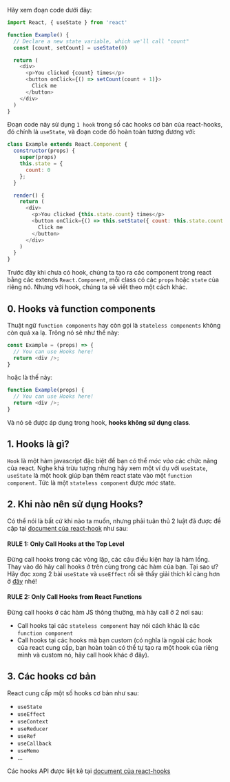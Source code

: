 Hãy xem đoạn code dưới đây:

```javascript
import React, { useState } from 'react'

function Example() {
  // Declare a new state variable, which we'll call "count"
  const [count, setCount] = useState(0)

  return (
    <div>
      <p>You clicked {count} times</p>
      <button onClick={() => setCount(count + 1)}>
        Click me
      </button>
    </div>
  )
}
```

Đoạn code này sử dụng ```1 hook``` trong số các hooks cơ bản của react-hooks, đó chính là ```useState```, và đoạn code đó hoàn toàn tương đương với:

```javascript
class Example extends React.Component {
  constructor(props) {
    super(props)
    this.state = {
      count: 0
    };
  }

  render() {
    return (
      <div>
        <p>You clicked {this.state.count} times</p>
        <button onClick={() => this.setState({ count: this.state.count + 1 })}>
          Click me
        </button>
      </div>
    )
  }
}
```

Trước đây khi chưa có hook, chúng ta tạo ra các component trong react bằng các extends ```React.Component```, mỗi class có các ```props``` hoặc ```state``` của riêng nó. Nhưng với hook, chúng ta sẽ viết theo một cách khác.


<h2>0. Hooks và function components</h2>

Thuật ngữ ```function components``` hay còn gọi là ```stateless components``` không còn quá xa lạ. Trông nó sẽ như thế này:

```javascript
const Example = (props) => {
  // You can use Hooks here!
  return <div />;
}
```
hoặc là thế này:

```javascript
function Example(props) {
  // You can use Hooks here!
  return <div />;
}
```

Và nó sẽ được áp dụng trong hook, <b>hooks không sử dụng class</b>.

<h2>1. Hooks là gì?</h2>

```Hook``` là một hàm javascript đặc biệt để bạn có thể <em>móc vào</em> các chức năng của react. Nghe khá trừu tượng nhưng hãy xem một ví dụ với ```useState```, ```useState``` là một hook giúp bạn thêm react state vào một ```function component```. Tức là một ```stateless component``` được <em>móc</em> state.

<h2>2. Khi nào nên sử dụng Hooks?</h2>

Có thể nói là bất cứ khi nào ta muốn, nhưng phải tuân thủ 2 luật đã được đề cập tại [document của react-hook](https://reactjs.org/docs/hooks-rules.html) như sau:

<h4>RULE 1: Only Call Hooks at the Top Level</h4>

Đừng call hooks trong các vòng lặp, các câu điều kiện hay là hàm lồng. Thay vào đó hãy call hooks ở trên cùng trong các hàm của bạn. Tại sao ư? Hãy đọc xong 2 bài ```useState``` và ```useEffect``` rồi sẽ thấy giải thích kĩ càng hơn ở [đây](./03-rules-of-hooks.md) nhé!

<h4>RULE 2: Only Call Hooks from React Functions</h4>
Đừng call hooks ở các hàm JS thông thường, mà hãy call ở 2 nơi sau:

- Call hooks tại các ```stateless component``` hay nói cách khác là các ```function component```
- Call hooks tại các hooks mà bạn custom (có nghĩa là ngoài các hook của react cung cấp, bạn hoàn toàn có thể tự tạo ra một hook của riêng mình và custom nó, hãy call hook khác ở đây).

<h2>3. Các hooks cơ bản</h2>

React cung cấp một số hooks cơ bản như sau:

- ```useState```
- ```useEffect```
- ```useContext```
- ```useReducer```
- ```useRef```
- ```useCallback```
- ```useMemo```
- ...

Các hooks API được liệt kê tại [document của react-hooks](https://reactjs.org/docs/hooks-reference.html)
